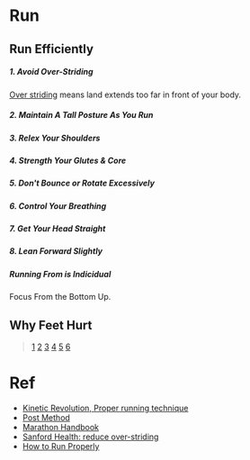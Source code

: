 # Run
## Run Efficiently
##### 1. Avoid Over-Striding
[Over striding](https://www.runnersworld.com/training/a45303969/what-is-overstriding/) means land extends too far in front of your body.
##### 2. Maintain A Tall Posture As You Run
##### 3. Relex Your Shoulders
##### 4. Strength Your Glutes & Core
##### 5. Don't Bounce or Rotate Excessively
##### 6. Control Your Breathing
##### 7. Get Your Head Straight
##### 8. Lean Forward Slightly
##### Running From is Indicidual
Focus From the Bottom Up.

## Why Feet Hurt
> [1](https://marathonhandbook.com/foot-pain-from-running/) [2](https://runtothefinish.com/foot-pain-when-running/) [3](https://marathonhandbook.com/foot-pain-after-running/) [4](https://www.runnersgoal.com/why-do-my-feet-hurt-when-i-run/) [5](https://www.runnersgoal.com/why-do-my-feet-hurt-when-i-run/) [6](https://www.runnersblueprint.com/top-of-foot-pain-when-running/)


# Ref
- [Kinetic Revolution, Proper running technique](https://www.kinetic-revolution.com/running-technique-6-ways-to-improve-efficiency/)
- [Post Method](https://posemethod.com/pose-method/)
- [Marathon Handbook](https://marathonhandbook.com/overstriding/)
- [Sanford Health: reduce over-striding](https://news.sanfordhealth.org/orthopedics/over-striding/)
- [How to Run Properly](https://therunexperience.com/how-to-run-correctly-running-form-tips-and-techniques/)
